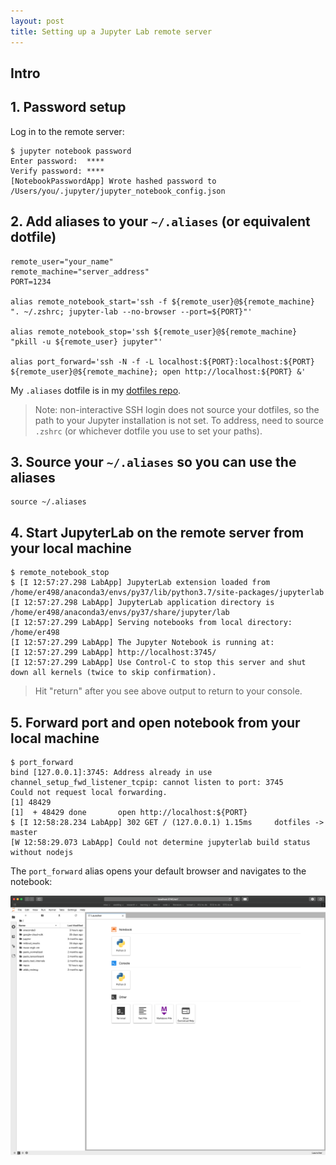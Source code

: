 ```yaml
---
layout: post
title: Setting up a Jupyter Lab remote server
---
```


## Intro

## 1. Password setup

Log in to the remote server:

```
$ jupyter notebook password
Enter password:  ****
Verify password: ****
[NotebookPasswordApp] Wrote hashed password to /Users/you/.jupyter/jupyter_notebook_config.json
```

## 2. Add aliases to your `~/.aliases` (or equivalent dotfile)

```
remote_user="your_name"
remote_machine="server_address"
PORT=1234

alias remote_notebook_start='ssh -f ${remote_user}@${remote_machine} ". ~/.zshrc; jupyter-lab --no-browser --port=${PORT}"'

alias remote_notebook_stop='ssh ${remote_user}@${remote_machine} "pkill -u ${remote_user} jupyter"'

alias port_forward='ssh -N -f -L localhost:${PORT}:localhost:${PORT} ${remote_user}@${remote_machine}; open http://localhost:${PORT} &'
```

My `.aliases` dotfile is in my [dotfiles repo](https://github.com/erikr/dotfiles/blob/master/.aliases).

> Note: non-interactive SSH login does not source your dotfiles, so the path to your Jupyter installation is not set. To address, need to source `.zshrc` (or whichever dotfile you use to set your paths).

## 3. Source your `~/.aliases` so you can use the aliases
```
source ~/.aliases
```

## 4. Start JupyterLab on the remote server from your local machine

```
$ remote_notebook_stop
$ [I 12:57:27.298 LabApp] JupyterLab extension loaded from /home/er498/anaconda3/envs/py37/lib/python3.7/site-packages/jupyterlab
[I 12:57:27.298 LabApp] JupyterLab application directory is /home/er498/anaconda3/envs/py37/share/jupyter/lab
[I 12:57:27.299 LabApp] Serving notebooks from local directory: /home/er498
[I 12:57:27.299 LabApp] The Jupyter Notebook is running at:
[I 12:57:27.299 LabApp] http://localhost:3745/
[I 12:57:27.299 LabApp] Use Control-C to stop this server and shut down all kernels (twice to skip confirmation).
```

> Hit "return" after you see above output to return to your console.

## 5. Forward port and open notebook from your local machine
```
$ port_forward
bind [127.0.0.1]:3745: Address already in use
channel_setup_fwd_listener_tcpip: cannot listen to port: 3745
Could not request local forwarding.
[1] 48429
[1]  + 48429 done       open http://localhost:${PORT}
$ [I 12:58:28.234 LabApp] 302 GET / (127.0.0.1) 1.15ms     dotfiles -> master
[W 12:58:29.073 LabApp] Could not determine jupyterlab build status without nodejs
```

The `port_forward` alias opens your default browser and navigates to the notebook:

![](/assets/jupyter-screenshot.png)